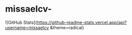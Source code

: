 # missaelcv-


![GitHub Stats](https://github-readme-stats.vercel.app/api?username=missaelcv &theme=radical)
